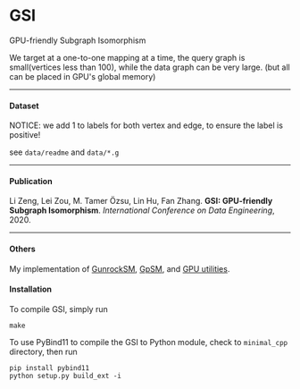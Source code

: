 # GSI

GPU-friendly Subgraph Isomorphism 

We target at a one-to-one mapping at a time, the query graph is small(vertices less than 100), while the data graph can be very large.
(but all can be placed in GPU's global memory)

---

####  Dataset

NOTICE: we add 1 to labels for both vertex and edge, to ensure the label is positive!

see `data/readme` and `data/*.g`

---

#### Publication

Li Zeng, Lei Zou, M. Tamer Özsu, Lin Hu, Fan Zhang. **GSI: GPU-friendly Subgraph Isomorphism**. *International Conference on Data Engineering*, 2020.

---

#### Others

My implementation of [GunrockSM](https://github.com/bookug/GunrockSM), [GpSM](https://github.com/bookug/GpSM), and [GPU utilities](https://github.com/bookug/gutil).

#### Installation
To compile GSI, simply run
```
make
```
To use PyBind11 to compile the GSI to Python module, check to `minimal_cpp` directory, then run
```
pip install pybind11
python setup.py build_ext -i
```
